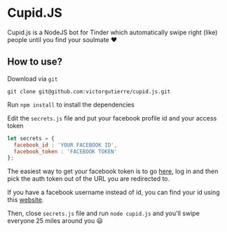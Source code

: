 # Cupid.JS

Cupid.js is a NodeJS bot for Tinder which automatically swipe right (like) people until you find your soulmate :heart:

## How to use?

Download via `git`

```
git clone git@github.com:victorgutierre/cupid.js.git
```

Run `npm install` to install the dependencies

Edit the `secrets.js` file and put your facebook profile id and your access token

```javascript
let secrets = {
  facebook_id : 'YOUR FACEBOOK ID',
  facebook_token : 'FACEBOOK TOKEN'
};
```

The easiest way to get your facebook token is to go [here](https://www.facebook.com/dialog/oauth?client_id=464891386855067&redirect_uri=https://www.facebook.com/connect/login_success.html&scope=basic_info,email,public_profile,user_about_me,user_activities,user_birthday,user_education_history,user_friends,user_interests,user_likes,user_location,user_photos,user_relationship_details&response_type=token), log in and then pick the auth token out of the URL you are redirected to.

If you have a facebook username instead of id, you can find your id using this [website](http://findmyfbid.com/).

Then, close `secrets.js` file and run `node cupid.js` and you'll swipe everyone 25 miles around you :smiley: 


